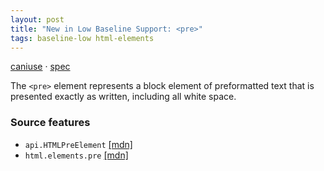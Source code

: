 ```yaml
---
layout: post
title: "New in Low Baseline Support: <pre>"
tags: baseline-low html-elements
---
```


[caniuse](https://caniuse.com/?search=pre) · [spec](https://html.spec.whatwg.org/multipage/grouping-content.html#the-pre-element)

The `<pre>` element represents a block element of preformatted text that is presented exactly as written, including all white space.

### Source features

- ``api.HTMLPreElement`` [[mdn]](https://developer.mozilla.org/en-US/search?q=api.HTMLPreElement)
- ``html.elements.pre`` [[mdn]](https://developer.mozilla.org/en-US/search?q=html.elements.pre)

